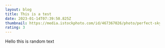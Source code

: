 ```yaml
---
layout: blog
title: This is a test
date: 2023-01-14T07:39:50.825Z
thumbnail: https://media.istockphoto.com/id/467367026/photo/perfect-sky-and-ocean.jpg?s=612x612&w=0&k=20&c=LZYFRxIhuKQom3l-kR3TLN7GikSJYJz9NRglQ3nngBw=
rating: 3
---
```

Hello this is random text
